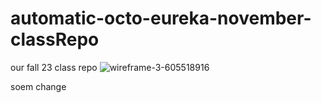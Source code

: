 # automatic-octo-eureka-november-classRepo
our fall 23 class repo 
![wireframe-3-605518916](https://github.com/barrycumbie/automatic-octo-eureka-november-classRepo/assets/22795694/db51aafe-806b-4334-af68-45d3f2f0c452)

soem change
